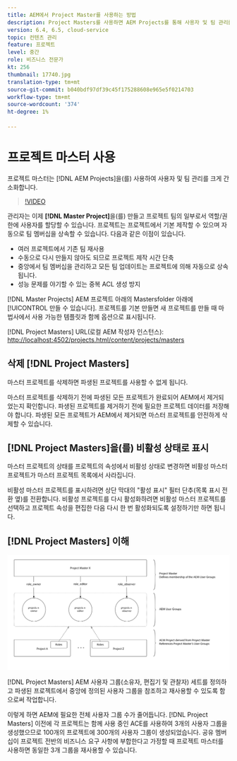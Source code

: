 ```yaml
---
title: AEM에서 Project Master를 사용하는 방법
description: Project Masters를 사용하면 AEM Projects를 통해 사용자 및 팀 관리를 크게 간소화할 수 있습니다.
version: 6.4, 6.5, cloud-service
topic: 컨텐츠 관리
feature: 프로젝트
level: 중간
role: 비즈니스 전문가
kt: 256
thumbnail: 17740.jpg
translation-type: tm+mt
source-git-commit: b040bdf97df39c45f175288608e965e5f0214703
workflow-type: tm+mt
source-wordcount: '374'
ht-degree: 1%

---
```



# 프로젝트 마스터 사용

프로젝트 마스터는 [!DNL AEM Projects]을(를) 사용하여 사용자 및 팀 관리를 크게 간소화합니다.

>[!VIDEO](https://video.tv.adobe.com/v/17740/?quality=12&learn=on)

관리자는 이제 **[!DNL Master Project]**&#x200B;을(를) 만들고 프로젝트 팀의 일부로서 역할/권한에 사용자를 할당할 수 있습니다. 프로젝트는 프로젝트에서 기본 제작할 수 있으며 자동으로 팀 멤버십을 상속할 수 있습니다. 다음과 같은 이점이 있습니다.

* 여러 프로젝트에서 기존 팀 재사용
* 수동으로 다시 만들지 않아도 되므로 프로젝트 제작 시간 단축
* 중앙에서 팀 멤버십을 관리하고 모든 팀 업데이트는 프로젝트에 의해 자동으로 상속됩니다.
* 성능 문제를 야기할 수 있는 중복 ACL 생성 방지

[!DNL Master Projects] AEM 프로젝트 아래의   Mastersfolder 아래에  [!UICONTROL 만들 수 있습니다]. 프로젝트를 기본 만들면 새 프로젝트를 만들 때 마법사에서 사용 가능한 템플릿과 함께 옵션으로 표시됩니다.

[!DNL Project Masters] URL(로컬 AEM 작성자 인스턴스): [http://localhost:4502/projects.html/content/projects/masters](http://localhost:4502/projects.html/content/projects/masters)

## 삭제 [!DNL Project Masters]

마스터 프로젝트를 삭제하면 파생된 프로젝트를 사용할 수 없게 됩니다.

마스터 프로젝트를 삭제하기 전에 파생된 모든 프로젝트가 완료되어 AEM에서 제거되었는지 확인합니다. 파생된 프로젝트를 제거하기 전에 필요한 프로젝트 데이터를 저장해야 합니다. 파생된 모든 프로젝트가 AEM에서 제거되면 마스터 프로젝트를 안전하게 삭제할 수 있습니다.

## [!DNL Project Masters]을(를) 비활성 상태로 표시

마스터 프로젝트의 상태를 프로젝트의 속성에서 비활성 상태로 변경하면 비활성 마스터 프로젝트가 마스터 프로젝트 목록에서 사라집니다.

비활성 마스터 프로젝트를 표시하려면 상단 막대의 &quot;활성 표시&quot; 필터 단추(목록 표시 전환 옆)를 전환합니다. 비활성 프로젝트를 다시 활성화하려면 비활성 마스터 프로젝트를 선택하고 프로젝트 속성을 편집한 다음 다시 한 번 활성화되도록 설정하기만 하면 됩니다.

## [!DNL Project Masters] 이해

![프로젝트 마스터 기술 보기](assets/use-project-masters/project-masters-architecture.png)

[!DNL Project Masters] AEM 사용자 그룹(소유자, 편집기 및 관찰자) 세트를 정의하고 파생된 프로젝트에서 중앙에 정의된 사용자 그룹을 참조하고 재사용할 수 있도록 함으로써 작업합니다.

이렇게 하면 AEM에 필요한 전체 사용자 그룹 수가 줄어듭니다. [!DNL Project Masters] 이전에 각 프로젝트는 함께 사용 중인 ACE를 사용하여 3개의 사용자 그룹을 생성했으므로 100개의 프로젝트에 300개의 사용자 그룹이 생성되었습니다. 공유 멤버십이 프로젝트 전반의 비즈니스 요구 사항에 부합한다고 가정할 때 프로젝트 마스터를 사용하면 동일한 3개 그룹을 재사용할 수 있습니다.

